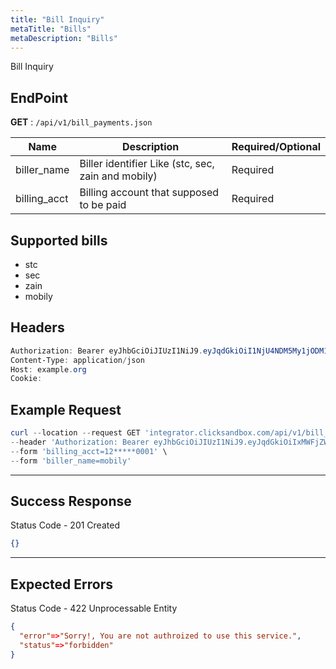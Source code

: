 ```yaml
---
title: "Bill Inquiry"
metaTitle: "Bills"
metaDescription: "Bills"
---
```


Bill Inquiry

## EndPoint
**GET** : `/api/v1/bill_payments.json`

Name                                   | Description                                 | Required/Optional
-------------------------------------- | ------------------------------------------- | ------------------------
biller_name | Biller identifier Like (stc, sec, zain and mobily)| Required
billing_acct | Billing account that supposed to be paid      | Required

## Supported bills
- stc
- sec
- zain
- mobily

## Headers
```powershell
Authorization: Bearer eyJhbGciOiJIUzI1NiJ9.eyJqdGkiOiI1NjU4NDM5My1jODM1LTQ4N2MtOTI3MS1mMmVkOWZiZDJhYTAiLCJzdWIiOiI5Iiwic2NwIjoiYWNjb3VudCIsImF1ZCI6bnVsbCwiaWF0IjoxNTkwOTE5MDk4LCJleHAiOjE1OTA5MTkzOTh9.5ibcQqGhu-_Jdn7KObfPY_0H3wLh3GXTVfMAceJO98w
Content-Type: application/json
Host: example.org
Cookie:
```
## Example Request

```powershell
curl --location --request GET 'integrator.clicksandbox.com/api/v1/bill_payments.json' \
--header 'Authorization: Bearer eyJhbGciOiJIUzI1NiJ9.eyJqdGkiOiIxMWFjZWM3Mi1iNjM0LTQwODUtODY2Yy1hYjQ0YjI0Yjg0OWYiLCJzdWIiOiI0Iiwic2NwIjoiYWNjb3VudCIsImF1ZCI6bnVsbCwiaWF0IjoxNTkxNjE3MDYyLCJleHAiOjE1OTE2MTczNjJ9.icIFpRzm_h6hCl1eYlkinTQDSWCd05nk3DXLBd0QRoo' \
--form 'billing_acct=12*****0001' \
--form 'biller_name=mobily'
```

--------------------------------------------------------------------------------

## Success Response

Status Code - 201 Created

```json
{}
```

--------------------------------------------------------------------------------

## Expected Errors
Status Code - 422 Unprocessable Entity

```json
{
  "error"=>"Sorry!, You are not authroized to use this service.",
  "status"=>"forbidden"
}
```